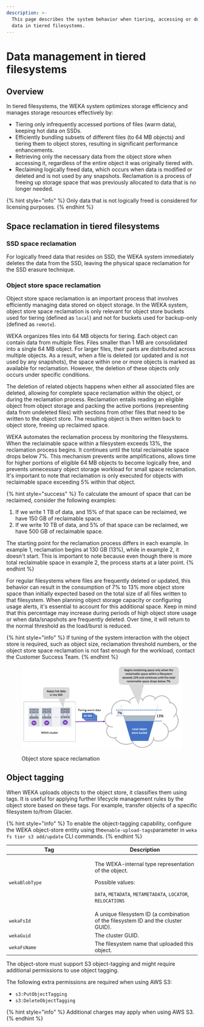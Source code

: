 ```yaml
---
description: >-
  This page describes the system behavior when tiering, accessing or deleting
  data in tiered filesystems.
---
```


# Data management in tiered filesystems

## Overview

In tiered filesystems, the WEKA system optimizes storage efficiency and manages storage resources effectively by:

* Tiering only infrequently accessed portions of files (warm data), keeping hot data on SSDs.
* Efficiently bundling subsets of different files (to 64 MB objects) and tiering them to object stores, resulting in significant performance enhancements.
* Retrieving only the necessary data from the object store when accessing it, regardless of the entire object it was originally tiered with.
* Reclaiming logically freed data, which occurs when data is modified or deleted and is not used by any snapshots. Reclamation is a process of freeing up storage space that was previously allocated to data that is no longer needed.

{% hint style="info" %}
Only data that is not logically freed is considered for licensing purposes.
{% endhint %}

## Space reclamation in tiered filesystems

### SSD space reclamation

For logically freed data that resides on SSD, the WEKA system immediately deletes the data from the SSD, leaving the physical space reclamation for the SSD erasure technique.

### Object store space reclamation

Object store space reclamation is an important process that involves efficiently managing data stored on object storage. In the WEKA system, object store space reclamation is only relevant for object store buckets used for tiering (defined as `local`) and not for buckets used for backup-only (defined as `remote`).

WEKA organizes files into 64 MB objects for tiering. Each object can contain data from multiple files. Files smaller than 1 MB are consolidated into a single 64 MB object. For larger files, their parts are distributed across multiple objects. As a result, when a file is deleted (or updated and is not used by any snapshots), the space within one or more objects is marked as available for reclamation. However, the deletion of these objects only occurs under specific conditions.

The deletion of related objects happens when either all associated files are deleted, allowing for complete space reclamation within the object, or during the reclamation process. Reclamation entails reading an eligible object from object storage and packing the active portions (representing data from undeleted files) with sections from other files that need to be written to the object store. The resulting object is then written back to object store, freeing up reclaimed space.

WEKA automates the reclamation process by monitoring the filesystems. When the reclaimable space within a filesystem exceeds 13%, the reclamation process begins. It continues until the total reclaimable space drops below 7%. This mechanism prevents write amplifications, allows time for higher portions of eligible 64 MB objects to become logically free, and prevents unnecessary object storage workload for small space reclamation. It's important to note that reclamation is only executed for objects with reclaimable space exceeding 5% within that object.

{% hint style="success" %}
To calculate the amount of space that can be reclaimed, consider the following examples:

1. If we write 1 TB of data, and 15% of that space can be reclaimed, we have 150 GB of reclaimable space.
2. If we write 10 TB of data, and 5% of that space can be reclaimed, we have 500 GB of reclaimable space.

The starting point for the reclamation process differs in each example. In example 1, reclamation begins at 130 GB (13%), while in example 2, it doesn't start. This is important to note because even though there is more total reclaimable space in example 2, the process starts at a later point.
{% endhint %}

For regular filesystems where files are frequently deleted or updated, this behavior can result in the consumption of 7% to 13% more object store space than initially expected based on the total size of all files written to that filesystem. When planning object storage capacity or configuring usage alerts, it's essential to account for this additional space. Keep in mind that this percentage may increase during periods of high object store usage or when data/snapshots are frequently deleted. Over time, it will return to the normal threshold as the load/burst is reduced.

{% hint style="info" %}
If tuning of the system interaction with the object store is required, such as object size, reclamation threshold numbers, or the object store space reclamation is not fast enough for the workload, contact the Customer Success Team.
{% endhint %}

<figure><img src="../../.gitbook/assets/obs_reclaim_space.png" alt=""><figcaption><p>Object store space reclamation</p></figcaption></figure>

## Object tagging

When WEKA uploads objects to the object store, it classifies them using tags. It is useful for applying further lifecycle management rules by the object store based on these tags. For example, transfer objects of a specific filesystem to/from Glacier.

{% hint style="info" %}
To enable the object-tagging capability, configure the WEKA object-store entity using the`enable-upload-tags`parameter in `weka fs tier s3 add/update` CLI commands.
{% endhint %}

<table><thead><tr><th width="212">Tag</th><th>Description</th></tr></thead><tbody><tr><td><code>wekaBlobType</code></td><td><p>The WEKA-internal type representation of the object.</p><p>Possible values:  </p><p><code>DATA</code>, <code>METADATA</code>, <code>METAMETADATA</code>, <code>LOCATOR</code>, <code>RELOCATIONS</code></p></td></tr><tr><td><code>wekaFsId</code></td><td>A unique filesystem ID (a combination of the filesystem ID and the cluster GUID).</td></tr><tr><td><code>wekaGuid</code></td><td>The cluster GUID.</td></tr><tr><td><code>wekaFsName</code></td><td>The filesystem name that uploaded this object. </td></tr></tbody></table>

The object-store must support S3 object-tagging and might require additional permissions to use object tagging.

The following extra permissions are required when using AWS S3:

* `s3:PutObjectTagging`&#x20;
* `s3:DeleteObjectTagging`

{% hint style="info" %}
Additional charges may apply when using AWS S3.
{% endhint %}
